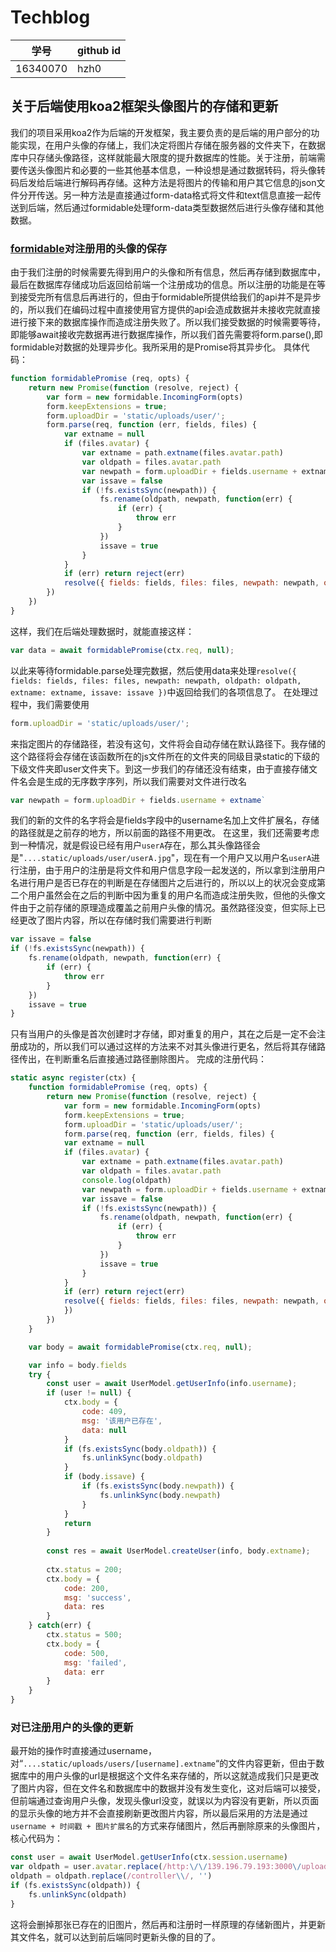 # Techblog                  

|学号|github id|
|---|---|
|16340070|hzh0|



## 关于后端使用koa2框架头像图片的存储和更新

我们的项目采用koa2作为后端的开发框架，我主要负责的是后端的用户部分的功能实现，在用户头像的存储上，我们决定将图片存储在服务器的文件夹下，在数据库中只存储头像路径，这样就能最大限度的提升数据库的性能。关于注册，前端需要传送头像图片和必要的一些其他基本信息，一种设想是通过数据转码，将头像转码后发给后端进行解码再存储。这种方法是将图片的传输和用户其它信息的json文件分开传送。另一种方法是直接通过form-data格式将文件和text信息直接一起传送到后端，然后通过formidable处理form-data类型数据然后进行头像存储和其他数据。

### [formidable](https://www.npmjs.com/package/formidable)对注册用的头像的保存

由于我们注册的时候需要先得到用户的头像和所有信息，然后再存储到数据库中，最后在数据库存储成功后返回给前端一个注册成功的信息。所以注册的功能是在等到接受完所有信息后再进行的，但由于formidable所提供给我们的api并不是异步的，所以我们在编码过程中直接使用官方提供的api会造成数据并未接收完就直接进行接下来的数据库操作而造成注册失败了。所以我们接受数据的时候需要等待，即能够await接收完数据再进行数据库操作，所以我们首先需要将form.parse(),即formidable对数据的处理异步化。我所采用的是Promise将其异步化。
具体代码：
```js
function formidablePromise (req, opts) {
    return new Promise(function (resolve, reject) {
        var form = new formidable.IncomingForm(opts)
        form.keepExtensions = true;     
        form.uploadDir = 'static/uploads/user/';
        form.parse(req, function (err, fields, files) {
            var extname = null
            if (files.avatar) {
                var extname = path.extname(files.avatar.path)
                var oldpath = files.avatar.path
                var newpath = form.uploadDir + fields.username + extname
                var issave = false
                if (!fs.existsSync(newpath)) {
                    fs.rename(oldpath, newpath, function(err) {
                        if (err) {
                            throw err
                        }
                    })
                    issave = true
                }
            }
            if (err) return reject(err)
            resolve({ fields: fields, files: files, newpath: newpath, oldpath: oldpath, extname: extname, issave: issave })
        })
    })
}
```
这样，我们在后端处理数据时，就能直接这样：
```js
var data = await formidablePromise(ctx.req, null);
```
以此来等待formidable.parse处理完数据，然后使用data来处理`resolve({ fields: fields, files: files, newpath: newpath, oldpath: oldpath, extname: extname, issave: issave })`中返回给我们的各项信息了。
在处理过程中，我们需要使用
```js
form.uploadDir = 'static/uploads/user/';
```
来指定图片的存储路径，若没有这句，文件将会自动存储在默认路径下。我存储的这个路径将会存储在该函数所在的js文件所在的文件夹的同级目录static的下级的下级文件夹即user文件夹下。到这一步我们的存储还没有结束，由于直接存储文件名会是生成的无序数字序列，所以我们需要对文件进行改名
```js
var newpath = form.uploadDir + fields.username + extname`
```
我们的新的文件的名字将会是fields字段中的username名加上文件扩展名，存储的路径就是之前存的地方，所以前面的路径不用更改。
在这里，我们还需要考虑到一种情况，就是假设已经有用户`userA`存在，那么其头像路径会是"`....static/uploads/user/userA.jpg`"，现在有一个用户又以用户名`userA`进行注册，由于用户的注册是将文件和用户信息字段一起发送的，所以拿到注册用户名进行用户是否已存在的判断是在存储图片之后进行的，所以以上的状况会变成第二个用户虽然会在之后的判断中因为重复的用户名而造成注册失败，但他的头像文件由于之前存储的原理造成覆盖之前用户头像的情况。虽然路径没变，但实际上已经更改了图片内容，所以在存储时我们需要进行判断
```js
var issave = false
if (!fs.existsSync(newpath)) {
    fs.rename(oldpath, newpath, function(err) {
        if (err) {
            throw err
        }
    })
    issave = true
}
```
只有当用户的头像是首次创建时才存储，即对重复的用户，其在之后是一定不会注册成功的，所以我们可以通过这样的方法来不对其头像进行更名，然后将其存储路径传出，在判断重名后直接通过路径删除图片。
完成的注册代码：
```js
static async register(ctx) {
    function formidablePromise (req, opts) {
        return new Promise(function (resolve, reject) {
            var form = new formidable.IncomingForm(opts)
            form.keepExtensions = true;     
            form.uploadDir = 'static/uploads/user/';
            form.parse(req, function (err, fields, files) {
            var extname = null
            if (files.avatar) {
                var extname = path.extname(files.avatar.path)
                var oldpath = files.avatar.path
                console.log(oldpath)
                var newpath = form.uploadDir + fields.username + extname
                var issave = false
                if (!fs.existsSync(newpath)) {
                    fs.rename(oldpath, newpath, function(err) {
                        if (err) {
                            throw err
                        }
                    })
                    issave = true
                }
            }
            if (err) return reject(err)
            resolve({ fields: fields, files: files, newpath: newpath, oldpath: oldpath, extname: extname, issave: issave })
            })
        })
    }

    var body = await formidablePromise(ctx.req, null);

    var info = body.fields
    try {
        const user = await UserModel.getUserInfo(info.username);
        if (user != null) {
            ctx.body = {
                code: 409,
                msg: '该用户已存在',
                data: null 
            }
            if (fs.existsSync(body.oldpath)) {
                fs.unlinkSync(body.oldpath)
            }
            if (body.issave) {
                if (fs.existsSync(body.newpath)) {
                    fs.unlinkSync(body.newpath)
                }
            }
            return
        }
            
        const res = await UserModel.createUser(info, body.extname);
           
        ctx.status = 200;
        ctx.body = {
            code: 200,
            msg: 'success',
            data: res
        }
    } catch(err) {
        ctx.status = 500;
        ctx.body = {
            code: 500,
            msg: 'failed',
            data: err
        }
    }
}
```            

### 对已注册用户的头像的更新
最开始的操作时直接通过username，对“`....static/uploads/users/[username].extname`“的文件内容更新，但由于数据库中的用户头像的url是根据这个文件名来存储的，所以这就造成我们只是更改了图片内容，但在文件名和数据库中的数据并没有发生变化，这对后端可以接受，但前端通过查询用户头像，发现头像url没变，就误以为内容没有更新，所以页面的显示头像的地方并不会直接刷新更改图片内容，所以最后采用的方法是通过`username + 时间戳 + 图片扩展名`的方式来存储图片，然后再删除原来的头像图片，核心代码为：
```js
const user = await UserModel.getUserInfo(ctx.session.username)
var oldpath = user.avatar.replace(/http:\/\/139.196.79.193:3000\/uploads\/user\//,__dirname +  "\\static\\uploads\\user\\")
oldpath = oldpath.replace(/controller\\/, '')
if (fs.existsSync(oldpath)) {
    fs.unlinkSync(oldpath)
}
```
这将会删掉那张已存在的旧图片，然后再和注册时一样原理的存储新图片，并更新其文件名，就可以达到前后端同时更新头像的目的了。
